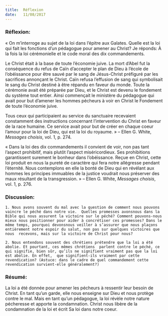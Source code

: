 ```yaml
---
title:  Réflexion
date:   11/08/2017
---
```


### Réflexion: 

« On m’interroge au sujet de la loi dans l’épitre aux Galates. Quelle est la loi qui fait les fonctions d’un  pédagogue pour amener au Christ? Je réponds: À la fois la loi cérémonielle et le code moral des dix commandements.

Le Christ était à la base de toute l’économie juive. La mort d’Abel fut la conséquence du refus de Caïn d’accepter  le plan de Dieu à l’école de l’obéissance pour être sauvé par le sang de Jésus-Christ préfiguré par les sacrifices  annonçant le Christ. Caïn refusa l’effusion de sang qui symbolisait le sang du Christ destiné à être répandu en  faveur du monde. Toute la cérémonie avait été préparée par Dieu, et le Christ est devenu le fondement du  système tout entier. Ainsi commençait le ministère du pédagogue qui avait pour but d’amener les hommes  pécheurs à voir en Christ le Fondement de toute l’économie juive. 

Tous ceux qui participaient au service du sanctuaire recevaient constamment des instructions concernant  l’intervention du Christ en faveur de la race humaine. Ce service avait pour but de créer en chaque coeur  l’amour pour la loi de Dieu, qui est la loi du royaume. » – Ellen G. White, *Messages choisis*, vol. 1, p. 274.

« Dans la loi des dix commandements il convient de voir, non pas tant l’aspect prohibitif, mais plutôt l’aspect  miséricordieux. Ses prohibitions garantissent surement le bonheur dans l’obéissance. Reçue en Christ, cette loi  produit en nous la pureté de caractère qui fera notre allégresse pendant l’éternité. Nous contemplons en elle la  bonté de Dieu qui en révélant aux hommes les principes immuables de la justice voudrait nous préserver des maux résultant de la transgression. » – Ellen G. White, *Messages choisis*, vol. 1, p. 276.

### Discussion:
`1. Nous avons souvent du mal avec la question de comment nous pouvons vaincre le péché dans notre vie.  Quelles promesses avonsnous dans la Bible qui nous assurent la victoire sur le péché? Comment pouvons-nous  mieux nous positionner pour aider à concrétiser ces promesses? Dans le même temps, pourquoi devonsnous veiller à s’assurer que nous plaçons entièrement notre espoir du salut, non pas sur quelques victoires que nous  recevons, mais sur la victoire de Christ pour nous?` 

`2. Nous entendons souvent des chrétiens prétendre que la loi a été abolie. Et pourtant, ces mêmes chrétiens  parlent contre le péché, ce qui signifie, bien sûr, qu’ils ne signifient vraiment pas que la loi est abolie. En effet,  que signifient-ils vraiment par cette revendication? (Astuce: dans le cadre de quel commandement cette revendication survient-elle généralement?)`

### Résumé: 

La loi a été donnée pour amener les pécheurs à ressentir leur besoin de Christ. En tant qu’un garde, elle nous  enseigne sur Dieu et nous protège contre le mal. Mais en tant qu’un pédagogue, la loi révèle notre nature  pécheresse et apporte la condamnation. Christ nous libère de la condamnation de la loi et écrit Sa loi dans  notre coeur.